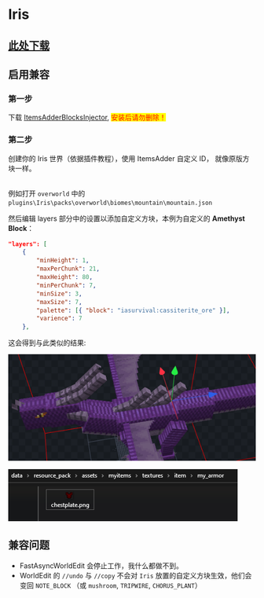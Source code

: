 # Iris

## [此处下载](https://www.spigotmc.org/resources/iris-world-gen-custom-biome-colors.84586/)

## 启用兼容

### 第一步

下载 [ItemsAdderBlocksInjector](https://www.spigotmc.org/resources/itemsadderblocksinjector.102078/), <mark style="color:red;">安装后请勿删除！</mark>

### 第二步

创建你的 Iris 世界（依据插件教程），使用 ItemsAdder 自定义 ID， 就像原版方块一样。

\
例如打开 `overworld` 中的 `plugins\Iris\packs\overworld\biomes\mountain\mountain.json`

然后编辑 layers 部分中的设置以添加自定义方块，本例为自定义的 **Amethyst Block**：

```json
"layers": [
    {
        "minHeight": 1,
        "maxPerChunk": 21,
        "maxHeight": 80,
        "minPerChunk": 7,
        "minSize": 3,
        "maxSize": 7,
        "palette": [{ "block": "iasurvival:cassiterite_ore" }],
        "varience": 7
    },
```

这会得到与此类似的结果:

![](<../../.gitbook/assets/image (49).png>)

![](<../../.gitbook/assets/image (96).png>)

## 兼容问题

* FastAsyncWorldEdit 会停止工作，我什么都做不到。
* WorldEdit 的 `//undo` 与 `//copy` 不会对 `Iris` 放置的自定义方块生效，他们会变回 `NOTE_BLOCK` （或 `mushroom`, `TRIPWIRE`, `CHORUS_PLANT`）
